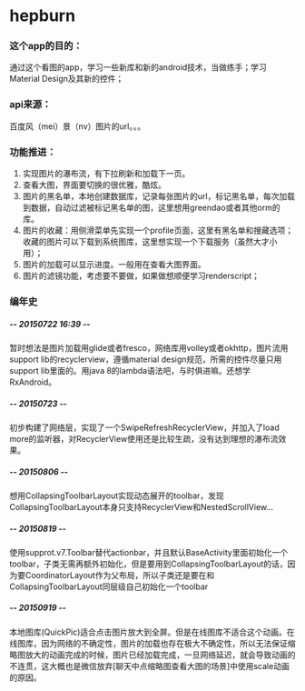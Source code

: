 # hepburn

### 这个app的目的：
通过这个看图的app，学习一些新库和新的android技术，当做练手；学习Material Design及其新的控件；

### api来源：
百度风（mei）景（nv）图片的url。。。

### 功能推进：
1. 实现图片的瀑布流，有下拉刷新和加载下一页。
2. 查看大图，界面要切换的很优雅，酷炫。
3. 图片的黑名单，本地创建数据库，记录每张图片的url，标记黑名单，每次加载到数据，自动过滤被标记黑名单的图，这里想用greendao或者其他orm的库。
4. 图片的收藏：用侧滑菜单先实现一个profile页面，这里有黑名单和搜藏选项；收藏的图片可以下载到系统图库，这里想实现一个下载服务（虽然大才小用）；
5. 图片的加载可以显示进度。一般用在查看大图界面。
6. 图片的滤镜功能，考虑要不要做，如果做想顺便学习renderscript；


### 编年史
##### -- 20150722 16:39 --
暂时想法是图片加载用glide或者fresco，网络库用volley或者okhttp，图片流用support lib的recyclerview，遵循material design规范，所需的控件尽量只用support lib里面的。用java 8的lambda语法吧，与时俱进嘛。还想学RxAndroid。

##### -- 20150723 --
初步构建了网络层，实现了一个SwipeRefreshRecyclerView，并加入了load more的监听器，对RecyclerView使用还是比较生疏，没有达到理想的瀑布流效果。

##### -- 20150806 --
想用CollapsingToolbarLayout实现动态展开的toolbar，发现CollapsingToolbarLayout本身只支持RecyclerView和NestedScrollView...

##### -- 20150819 --
使用supprot.v7.Toolbar替代actionbar，并且默认BaseActivity里面初始化一个toolbar，子类无需再额外初始化，但是要用到CollapsingToolbarLayout的话，因为要CoordinatorLayout作为父布局，所以子类还是要在和CollapsingToolbarLayout同层级自己初始化一个toolbar

##### -- 20150919 --
本地图库(QuickPic)适合点击图片放大到全屏。但是在线图库不适合这个动画。在线图库，因为网络的不确定性，图片的加载也存在极大不确定性，所以无法保证缩略图放大的动画完成的时候，图片已经加载完成，一旦网络延迟，就会导致动画的不连贯，这大概也是微信放弃[聊天中点缩略图查看大图的场景]中使用scale动画的原因。
